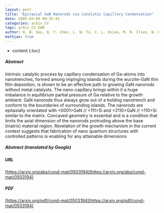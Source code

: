 ```yaml
---
layout: post
title: "Epitaxial GaN Nanorods via Catalytic Capillary Condensation"
date: 2005-03-09 00:35:41
categories: arXiv_CV
tags: arXiv_CV GAN
author: H. W. Seo, Q. Y. Chen, L. W. Tu, C. L. Hsiao, M. N. Iliev, W. K. Chu
mathjax: true
---
```


* content
{:toc}

##### Abstract
Intrinsic catalytic process by capillary condensation of Ga-atoms into nanotrenches, formed among impinging islands during the wurzite-GaN thin film deposition, is shown to be an effective path to growing GaN nanorods without metal catalysts. The nano-capillary brings within it a huge imbalance in equilibrium partial pressure of Ga relative to the growth ambient. GaN nanorods thus always grow out of a holding nanotrench and conform to the boundaries of surrounding islands. The nanorods are epitaxially orientated with <0001>GaN // <111>Si and <2110>GaN // <110>Si similar to the matrix. Concaved geometry is essential and is a condition that limits the axial dimension of the nanorods protruding above the base (matrix) material region. Revelation of the growth mechanism in the current context suggests that fabrication of nano quantum structures with controlled patterns is enabling for any attainable dimensions

##### Abstract (translated by Google)


##### URL
[https://arxiv.org/abs/cond-mat/0503194](https://arxiv.org/abs/cond-mat/0503194)

##### PDF
[https://arxiv.org/pdf/cond-mat/0503194](https://arxiv.org/pdf/cond-mat/0503194)


